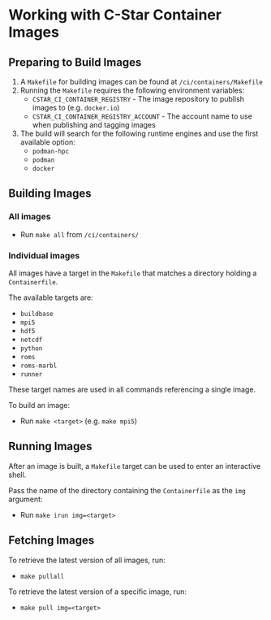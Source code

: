 # Working with C-Star Container Images

## Preparing to Build Images

1. A `Makefile` for building images can be found at `/ci/containers/Makefile`
2. Running the `Makefile` requires the following environment variables:
    - `CSTAR_CI_CONTAINER_REGISTRY` - The image repository to publish images to (e.g. `docker.io`)
    - `CSTAR_CI_CONTAINER_REGISTRY_ACCOUNT` - The account name to use when publishing and tagging images
3. The build will search for the following runtime engines and use the first available option:
    - `podman-hpc`
    - `podman`
    - `docker`

## Building Images

### All images

- Run `make all` from `/ci/containers/`

### Individual images

All images have a target in the `Makefile` that matches a directory holding a `Containerfile`.

The available targets are:

- `buildbase`
- `mpi5`
- `hdf5`
- `netcdf`
- `python`
- `roms`
- `roms-marbl`
- `runner`

These target names are used in all commands referencing a single image.

To build an image:

- Run `make <target>` (e.g. `make mpi5`)

## Running Images

After an image is built, a `Makefile` target can be used to enter an interactive shell.

Pass the name of the directory containing the `Containerfile` as the `img` argument:

- Run `make irun img=<target>`

## Fetching Images

To retrieve the latest version of all images, run:

- `make pullall`

To retrieve the latest version of a specific image, run:

- `make pull img=<target>`
